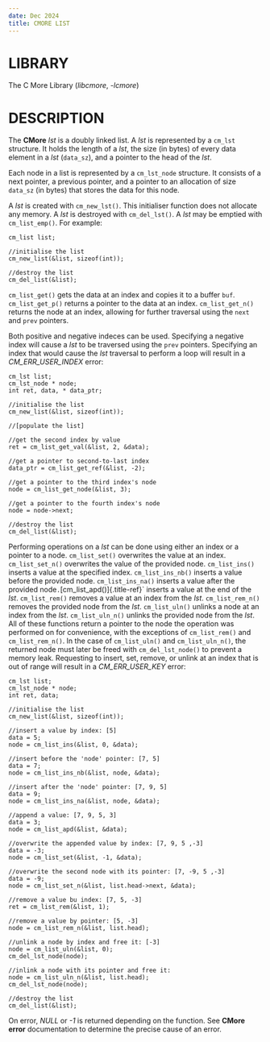 ```yaml
---
date: Dec 2024
title: CMORE LIST
---
```


# LIBRARY

The C More Library (*libcmore*, *-lcmore*)

# DESCRIPTION

The **CMore** *lst* is a doubly linked list. A *lst* is represented by a
`cm_lst` structure. It holds the length of a *lst*, the size (in bytes)
of every data element in a *lst* (`data_sz`), and a pointer to the head
of the *lst*.

Each node in a list is represented by a `cm_lst_node` structure. It
consists of a next pointer, a previous pointer, and a pointer to an
allocation of size `data_sz` (in bytes) that stores the data for this
node.

A *lst* is created with `cm_new_lst()`. This initialiser function does
not allocate any memory. A *lst* is destroyed with `cm_del_lst()`. A
*lst* may be emptied with `cm_list_emp()`. For example:

    cm_list list;

    //initialise the list
    cm_new_list(&list, sizeof(int));

    //destroy the list
    cm_del_list(&list);

`cm_list_get()` gets the data at an index and copies it to a buffer
`buf`. `cm_list_get_p()` returns a pointer to the data at an index.
`cm_list_get_n()` returns the node at an index, allowing for further
traversal using the `next` and `prev` pointers.

Both positive and negative indeces can be used. Specifying a negative
index will cause a *lst* to be traversed using the `prev` pointers.
Specifying an index that would cause the *lst* traversal to perform a
loop will result in a *CM_ERR_USER_INDEX* error:

    cm_lst list;
    cm_lst_node * node;
    int ret, data, * data_ptr;

    //initialise the list
    cm_new_list(&list, sizeof(int));

    //[populate the list]

    //get the second index by value
    ret = cm_list_get_val(&list, 2, &data);

    //get a pointer to second-to-last index
    data_ptr = cm_list_get_ref(&list, -2);

    //get a pointer to the third index's node
    node = cm_list_get_node(&list, 3);

    //get a pointer to the fourth index's node
    node = node->next;

    //destroy the list
    cm_del_list(&list);

Performing operations on a *lst* can be done using either an index or a
pointer to a node. `cm_list_set()` overwrites the value at an index.
`cm_list_set_n()` overwrites the value of the provided node.
`cm_list_ins()` inserts a value at the specified index.
`cm_list_ins_nb()` inserts a value before the provided node.
`cm_list_ins_na()` inserts a value after the provided
node`.`[cm_list_apd()]{.title-ref}\` inserts a value at the end of the
*lst*. `cm_list_rem()` removes a value at an index from the *lst*.
`cm_list_rem_n()` removes the provided node from the *lst*.
`cm_list_uln()` unlinks a node at an index from the *lst*.
`cm_list_uln_n()` unlinks the provided node from the *lst*. All of these
functions return a pointer to the node the operation was performed on
for convenience, with the exceptions of `cm_list_rem()` and
`cm_list_rem_n()`. In the case of `cm_list_uln()` and `cm_list_uln_n()`,
the returned node must later be freed with `cm_del_lst_node()` to
prevent a memory leak. Requesting to insert, set, remove, or unlink at
an index that is out of range will result in a *CM_ERR_USER_KEY* error:

    cm_lst list;
    cm_lst_node * node;
    int ret, data;

    //initialise the list
    cm_new_list(&list, sizeof(int));

    //insert a value by index: [5]
    data = 5;
    node = cm_list_ins(&list, 0, &data);

    //insert before the 'node' pointer: [7, 5]
    data = 7;
    node = cm_list_ins_nb(&list, node, &data);

    //insert after the 'node' pointer: [7, 9, 5]
    data = 9;
    node = cm_list_ins_na(&list, node, &data);

    //append a value: [7, 9, 5, 3]
    data = 3;
    node = cm_list_apd(&list, &data);

    //overwrite the appended value by index: [7, 9, 5 ,-3]
    data = -3;
    node = cm_list_set(&list, -1, &data);

    //overwrite the second node with its pointer: [7, -9, 5 ,-3]
    data = -9;
    node = cm_list_set_n(&list, list.head->next, &data);

    //remove a value bu index: [7, 5, -3]
    ret = cm_list_rem(&list, 1);

    //remove a value by pointer: [5, -3]
    node = cm_list_rem_n(&list, list.head);

    //unlink a node by index and free it: [-3]
    node = cm_list_uln(&list, 0);
    cm_del_lst_node(node);

    //inlink a node with its pointer and free it:
    node = cm_list_uln_n(&list, list.head);
    cm_del_lst_node(node);

    //destroy the list
    cm_del_list(&list);

On error, *NULL* or *-1* is returned depending on the function. See
**CMore** **error** documentation to determine the precise cause of an
error.
